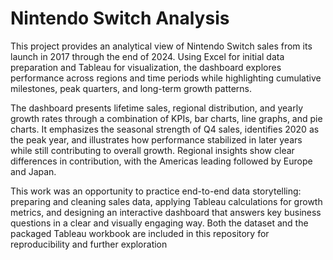 # Nintendo Switch Analysis
This project provides an analytical view of Nintendo Switch sales from its launch in 2017 through the end of 2024. Using Excel for initial data preparation and Tableau for visualization, the dashboard explores performance across regions and time periods while highlighting cumulative milestones, peak quarters, and long-term growth patterns.

The dashboard presents lifetime sales, regional distribution, and yearly growth rates through a combination of KPIs, bar charts, line graphs, and pie charts. It emphasizes the seasonal strength of Q4 sales, identifies 2020 as the peak year, and illustrates how performance stabilized in later years while still contributing to overall growth. Regional insights show clear differences in contribution, with the Americas leading followed by Europe and Japan.

This work was an opportunity to practice end-to-end data storytelling: preparing and cleaning sales data, applying Tableau calculations for growth metrics, and designing an interactive dashboard that answers key business questions in a clear and visually engaging way. Both the dataset and the packaged Tableau workbook are included in this repository for reproducibility and further exploration
